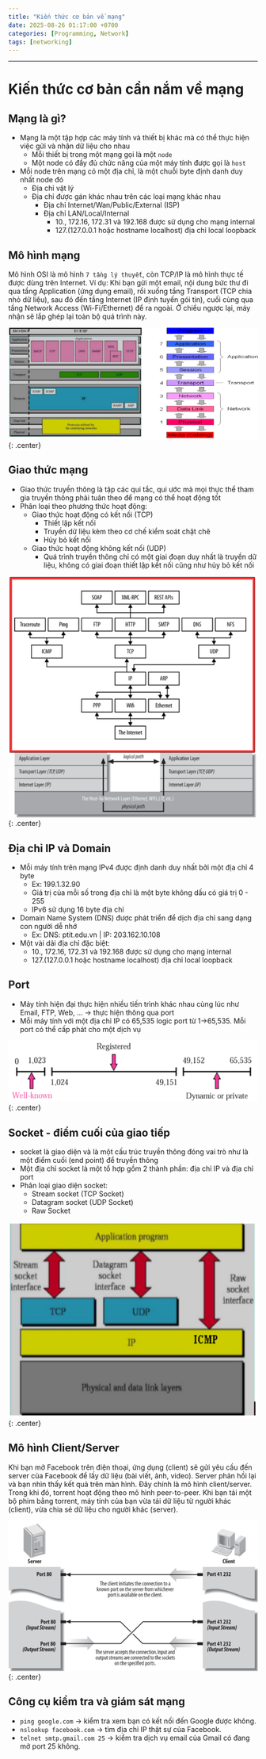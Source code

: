 ```yaml
---
title: "Kiến thức cơ bản về mạng"
date: 2025-08-26 01:17:00 +0700
categories: [Programming, Network]
tags: [networking]
---
```


---

# Kiến thức cơ bản cần nắm về mạng

## Mạng là gì?

- Mạng là một tập hợp các máy tính và thiết bị khác mà có thể thực hiện việc gửi và nhận dữ liệu cho nhau
  - Mỗi thiết bị trong một mạng gọi là một `node`
  - Một node có đầy đủ chức năng của một máy tính được gọi là `host`
- Mỗi node trên mạng có một địa chỉ, là một chuỗi byte định danh duy nhất node đó
  - Địa chỉ vật lý 
  - Địa chỉ được gán khác nhau trên các loại mạng khác nhau
    - Địa chỉ Internet/Wan/Public/External (ISP)
    - Địa chỉ LAN/Local/Internal
      - 10., 172.16, 172.31 và 192.168 được sử dụng cho mạng internal
      - 127.(127.0.0.1 hoặc hostname localhost) địa chỉ local loopback

## Mô hình mạng

Mô hình OSI là mô hình `7 tầng lý thuyết`, còn TCP/IP là mô hình thực tế được dùng trên Internet.
Ví dụ: Khi bạn gửi một email, nội dung bức thư đi qua tầng Application (ứng dụng email), rồi xuống tầng Transport (TCP chia nhỏ dữ liệu), sau đó đến tầng Internet (IP định tuyến gói tin), cuối cùng qua tầng Network Access (Wi-Fi/Ethernet) để ra ngoài. Ở chiều ngược lại, máy nhận sẽ lắp ghép lại toàn bộ quá trình này.

![Image title_1](/assets/images/network-basic/1.png){: .center}

## Giao thức mạng 

- Giao thức truyền thông là tập các qui tắc, qui ước mà mọi thực thể tham gia truyền thông phải tuân theo để mạng có thể hoạt động tốt
- Phân loại theo phương thức hoạt động:
  - Giao thức hoạt động có kết nối (TCP)
    - Thiết lập kết nối
    - Truyền dữ liệu kèm theo cơ chế kiểm soát chặt chẽ
    - Hủy bỏ kết nối
  - Giao thức hoạt động không kết nối (UDP)
    - Quá trình truyền thông chỉ có một giai đoạn duy nhất là truyền dữ liệu, không có giai đoạn thiết lập kết nối cũng như hủy bỏ kết nối

![Image title_1](/assets/images/network-basic/2.png){: .center}

## Địa chỉ IP và Domain 

- Mỗi máy tính trên mạng IPv4 được định danh duy nhất bởi một địa chỉ 4 byte
  - Ex: 199.1.32.90
  - Giá trị của mỗi số trong địa chỉ là một byte không dấu có giá trị 0 - 255
  - IPv6 sử dụng 16 byte địa chỉ
- Domain Name System (DNS) được phát triển để dịch địa chỉ sang dạng con người dễ nhớ
  - Ex: DNS: ptit.edu.vn | IP: 203.162.10.108
- Một vài dải địa chỉ đặc biệt:
  - 10., 172.16, 172.31 và 192.168 được sử dụng cho mạng internal
  - 127.(127.0.0.1 hoặc hostname localhost) địa chỉ local loopback

## Port

- Máy tính hiện đại thực hiện nhiều tiến trình khác nhau cùng lúc như Email, FTP, Web, ... -> thực hiện thông qua port
- Mỗi máy tính với một địa chỉ IP có 65,535 logic port từ 1->65,535. Mỗi port có thể cấp phát cho một dịch vụ

![Image title_1](/assets/images/network-basic/5.png){: .center}

## Socket - điểm cuối của giao tiếp

- socket là giao diện và là một cấu trúc truyền thông đóng vai trò như là một điểm cuối (end point) để truyền thông
- Một địa chỉ socket là một tổ hợp gồm 2 thành phần: địa chỉ IP và địa chỉ port
- Phân loại giao diện socket:
  - Stream socket (TCP Socket)
  - Datagram socket (UDP Socket)
  - Raw Socket

![Image title_1](/assets/images/network-basic/3.png){: .center}

## Mô hình Client/Server

Khi bạn mở Facebook trên điện thoại, ứng dụng (client) sẽ gửi yêu cầu đến server của Facebook để lấy dữ liệu (bài viết, ảnh, video). Server phản hồi lại và bạn nhìn thấy kết quả trên màn hình. Đây chính là mô hình client/server.
Trong khi đó, torrent hoạt động theo mô hình peer-to-peer. Khi bạn tải một bộ phim bằng torrent, máy tính của bạn vừa tải dữ liệu từ người khác (client), vừa chia sẻ dữ liệu cho người khác (server).

![Image title_1](/assets/images/network-basic/4.png){: .center}

## Công cụ kiểm tra và giám sát mạng

- `ping google.com` → kiểm tra xem bạn có kết nối đến Google được không.
- `nslookup facebook.com` → tìm địa chỉ IP thật sự của Facebook.
- `telnet smtp.gmail.com 25` → kiểm tra dịch vụ email của Gmail có đang mở port 25 không.
